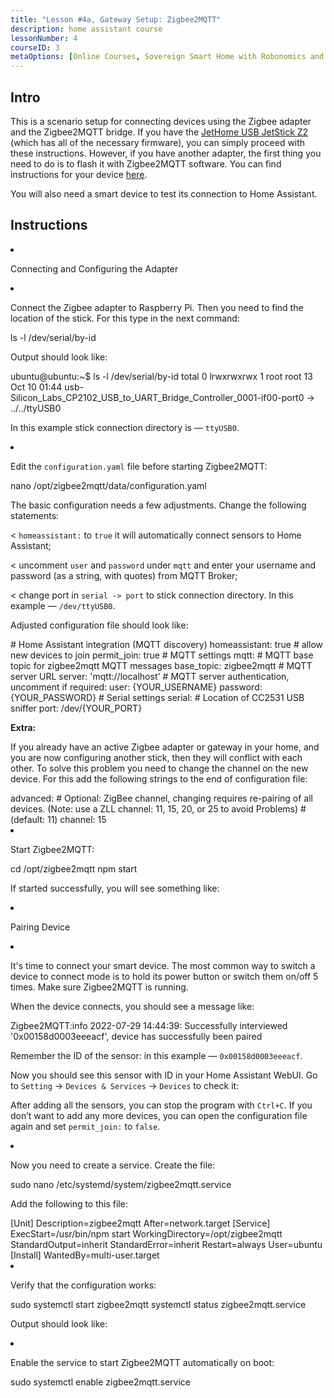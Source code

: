 ```yaml
---
title: "Lesson #4a, Gateway Setup: Zigbee2MQTT"
description: home assistant course
lessonNumber: 4
courseID: 3
metaOptions: [Online Courses, Sovereign Smart Home with Robonomics and Home Assistant]
---
```



<section class="container__narrow">

## Intro

This is a scenario setup for connecting devices using the Zigbee adapter and the Zigbee2MQTT bridge. If you have the [JetHome USB JetStick Z2](https://jethome.ru/z2/?sl=en) (which has all of the necessary firmware), you can simply proceed with these instructions. However, if you have another adapter, the first thing you need to do is to flash it with Zigbee2MQTT software. You can find instructions for your device [here](https://www.zigbee2mqtt.io/guide/adapters/).

You will also need a smart device to test its connection to Home Assistant.

</section>

<section class="container__reg">

## Instructions

<List type="numbers">

<li>

Connecting and Configuring the Adapter

<List>

<li>

Connect the Zigbee adapter to Raspberry Pi. Then you need to find the location of the stick. For this type in the next command:

<LessonCodeWrapper language="bash">
ls -l /dev/serial/by-id
</LessonCodeWrapper>

Output should look like:

<LessonCodeWrapper language="bash" codeClass="big-code">
ubuntu@ubuntu:~$ ls -l /dev/serial/by-id
total 0
lrwxrwxrwx 1 root root 13 Oct 10 01:44 usb-Silicon_Labs_CP2102_USB_to_UART_Bridge_Controller_0001-if00-port0 -> ../../ttyUSB0
</LessonCodeWrapper>

In this example stick connection directory is — <code>ttyUSB0</code>.
</li>

<li>

Edit the <code>configuration.yaml</code> file before starting Zigbee2MQTT:

<LessonCodeWrapper language="bash">
nano /opt/zigbee2mqtt/data/configuration.yaml
</LessonCodeWrapper>

The basic configuration needs a few adjustments. Change the following statements:

< <code>homeassistant:</code> to <code>true</code> it will automatically connect sensors to Home Assistant;

< uncomment <code>user</code> and <code>password</code> under <code>mqtt</code> and enter your username and password (as a string, with quotes) from MQTT Broker;

< change port in <code>serial -> port</code> to stick connection directory. In this example — <code>/dev/ttyUSB0</code>.

Adjusted configuration file should look like:

<LessonCodeWrapper language="bash">
# Home Assistant integration (MQTT discovery)
homeassistant: true
# allow new devices to join
permit_join: true
# MQTT settings
mqtt:
  # MQTT base topic for zigbee2mqtt MQTT messages
  base_topic: zigbee2mqtt
  # MQTT server URL
  server: 'mqtt://localhost'
  # MQTT server authentication, uncomment if required:
  user: {YOUR_USERNAME}
  password: {YOUR_PASSWORD}
# Serial settings
serial:
  # Location of CC2531 USB sniffer
  port: /dev/{YOUR_PORT}
</LessonCodeWrapper>


**Extra:**

If you already have an active Zigbee adapter or gateway in your home, and you are now configuring another stick, then they will conflict with each other. To solve this problem you need to change the channel on the new device. For this add the following strings to the end of configuration file:


<LessonCodeWrapper language="bash" codeClass="big-code">
advanced:
  # Optional: ZigBee channel, changing requires re-pairing of all devices. (Note: use a ZLL channel: 11, 15, 20, or 25 to avoid Problems)
  # (default: 11)
  channel: 15
</LessonCodeWrapper>
</li>

<li>

Start Zigbee2MQTT:

<LessonCodeWrapper language="bash">
cd /opt/zigbee2mqtt
npm start
</LessonCodeWrapper>

If started successfully, you will see something like:

<LessonImages src="smart-house-course/lesson-4-a-1.jpg" alt="code"/>
</li>
</List>
</li>

<li>

Pairing Device

<List>

<li>

It's time to connect your smart device. The most common way to switch a device to connect mode is to hold its power button or switch them on/off 5 times. Make sure Zigbee2MQTT is running.

When the device connects, you should see a message like:

<LessonCodeWrapper language="bash" codeClass="big-code">
Zigbee2MQTT:info  2022-07-29 14:44:39: Successfully interviewed '0x00158d0003eeeacf', device has successfully been paired
</LessonCodeWrapper>

Remember the ID of the sensor: in this example — <code>0x00158d0003eeeacf</code>.

Now you should see this sensor with ID in your Home Assistant WebUI. Go to <code>Setting</code> -> <code>Devices & Services</code> -> <code>Devices</code> to check it:

<LessonImages src="smart-house-course/lesson-4-a-2.jpg" alt="code" imageClasses="mb"/>

After adding all the sensors, you can stop the program with <code>Ctrl+C</code>. If you don’t want to add any more devices, you can open the configuration file again and set <code>permit_join:</code> to <code>false</code>.
</li>

<li>

Now you need to create a service. Create the file:

<LessonCodeWrapper language="bash">
sudo nano /etc/systemd/system/zigbee2mqtt.service
</LessonCodeWrapper>

Add the following to this file:

<LessonCodeWrapper language="json">
[Unit]
Description=zigbee2mqtt
After=network.target 
[Service]
ExecStart=/usr/bin/npm start
WorkingDirectory=/opt/zigbee2mqtt
StandardOutput=inherit
StandardError=inherit
Restart=always
User=ubuntu
[Install]
WantedBy=multi-user.target
</LessonCodeWrapper>
</li>

<li>

Verify that the configuration works:

<LessonCodeWrapper language="bash">
sudo systemctl start zigbee2mqtt
systemctl status zigbee2mqtt.service
</LessonCodeWrapper>

Output should look like:

<LessonImages src="smart-house-course/lesson-4-a-3.jpg" alt="code" imageClasses="mb"/>
</li>

<li>

Enable the service to start Zigbee2MQTT automatically on boot:

<LessonCodeWrapper language="bash">
sudo systemctl enable zigbee2mqtt.service
</LessonCodeWrapper>

</li>
</List>
</li>
</List>
</section>